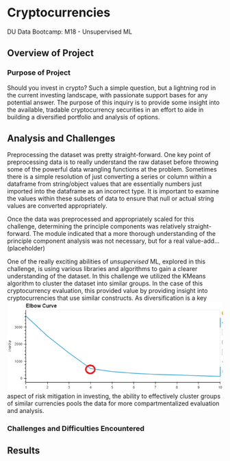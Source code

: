 # Cryptocurrencies
DU Data Bootcamp: M18 - Unsupervised ML

## Overview of Project

### Purpose of Project
<p>Should you invest in crypto? Such a simple question, but a lightning rod in the current investing landscape, with passionate support bases for any potential answer. The purpose of this inquiry is to provide some insight into the available, tradable cryptocurrency securities in an effort to aide in building a diversified portfolio and analysis of options.</p>

## Analysis and Challenges
<p>Preprocessing the dataset was pretty straight-forward. One key point of preprocessing data is to really understand the raw dataset before throwing some of the powerful data wrangling functions at the problem. Sometimes there is a simple resolution of just converting a series or column within a dataframe from string/object values that are essentially numbers just imported into the dataframe as an incorrect type. It is important to examine the values within these subsets of data to ensure that null or actual string values are converted appropriately.</p>
<p>Once the data was preprocessed and appropriately scaled for this challenge, determining the principle components was relatively straight-forward. The module indicated that a more thorough understanding of the principle component analysis was not necessary, but for a real value-add...(placeholder)</p>
<p>One of the really exciting abilities of <i>unsupervised</i> ML, explored in this challenge, is using various libraries and algorithms to gain a clearer understanding of the dataset. In this challenge we utilized the KMeans algorithm to cluster the dataset into similar groups. In the case of this cryptocurrency evaluation, this provided value by providing insight into cryptocurrencies that use similar constructs. <img src="https://github.com/cb19weber/Cryptocurrencies/blob/main/images/KMeans_elbow.png" align="right"> As diversification is a key aspect of risk mitigation in investing, the ability to effectively cluster groups of similar currencies pools the data for more compartmentalized evaluation and analysis.</p>
<p></p>
<p></p>

### Challenges and Difficulties Encountered
<p></p>

## Results
<p></p>